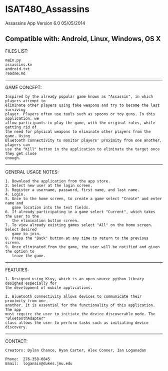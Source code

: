 ISAT480_Assassins
=================
Assassins App
Version 6.0
05/05/2014

Compatible with: Android, Linux, Windows, OS X
------------------------------------------------------------------------------------------
FILES LIST:
	
	main.py
	assassins.kv
	android.txt
	readme.md

------------------------------------------------------------------------------------------
GAME CONCEPT:

	Inspired by the already popular game known as "Assassin", in which players attempt to
	eliminate other players using fake weapons and try to become the last surviving 
	player. Players often use tools such as spoons or toy guns. In this application, we 
	allow participants to play the game, with the original rules, while getting rid of 
	the need for physical weapons to eliminate other players from the game. Using
	Bluetooth connectivity to monitor players' proximity from one another, players can 
	use the "Kill" button in the application to eliminate the target once they get close
	enough. 
	
------------------------------------------------------------------------------------------
GENERAL USAGE NOTES:

	1. Download the application from the app store.
	2. Select new user at the login screen.
	3. Register a username, password, first name, and last name.
	4. Login.
	5. Once to the home screen, to create a game select "Create" and enter name and 
	   game location into the text fields.
	6. If already participating in a game select "Current", which takes the user to the 
	   the elimination button screen.
	7. To view already existing games select "All" on the home screen. Select desired 
	   game to join.
	8. Press the "Back" button at any time to return to the previous screen. 
	9. Once eliminated from the game, the user will be notified and given the option to
	   leave the game.
		
------------------------------------------------------------------------------------------
FEATURES:
	
	1. Designed using Kivy, which is an open source python library designed especially for
	the development of mobile applications.
	
	2. Bluetooth connectivity allows devices to communicate their proximity from one 
	another. It is essential for the functionality of this application. The app
	must require the user to initiate the device discoverable mode. The "BluetoothAdapter" 
	class allows the user to perform tasks such as initiating device discovery. 

------------------------------------------------------------------------------------------
CONTACT: 

	Creators: Dylan Chance, Ryan Carter, Alex Conner, Ian Loganadan
	
	Phone:	276-358-0845
	Email:	loganain@dukes.jmu.edu

